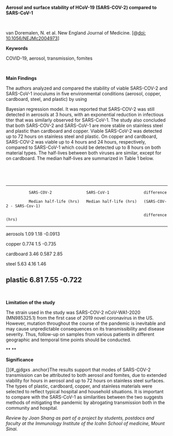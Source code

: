 **Aerosol and surface stability of HCoV-19 (SARS-COV-2) compared to
SARS-CoV-1**

 

van Doremalen, N. et al. New England Journal of Medicine. \[@[doi:
10.1056/NEJMc2004973](about:blank)\]

**Keywords**

COVID-19, aerosol, transmission, fomites

 

**Main Findings**

The authors analyzed and compared the stability of viable SARS-COV-2 and
SARS-CoV-1 inoculums in five environmental conditions (aerosol, copper,
cardboard, steel, and plastic) by using

Bayesian regression model. It was reported that SARS-COV-2 was still
detected in aerosols at 3 hours, with an exponential reduction in
infectious titer that was similarly observed for SARS-CoV-1. The study
also concluded that both SARS-COV-2 and SARS-CoV-1 are more stable on
stainless steel and plastic than cardboard and copper. Viable SARS-CoV-2
was detected up to 72 hours on stainless steel and plastic. On copper
and cardboard, SARS-COV-2 was viable up to 4 hours and 24 hours,
respectively, compared to SARS-CoV-1 which could be detected up to 8
hours on both material types. The half-lives between both viruses are
similar, except for on cardboard. The median half-lives are summarized
in Table 1 below.

 

 

  -----------------------------------------------------------------------------------------
              SARS-COV-2               SARS-CoV-1               difference
                                                                
              Median half-life (hrs)   Median half-life (hrs)   (SARS-COV-2 - SARS-Cov-1)
                                                                
                                                                difference (hrs)
  ----------- ------------------------ ------------------------ ---------------------------
  aerosols    1.09                     1.18                     -0.0913

  copper      0.774                    1.5                      -0.735

  cardboard   3.46                     0.587                    2.85

  steel       5.63                     4.16                     1.46

  plastic     6.81                     7.55                     -0.722
  -----------------------------------------------------------------------------------------

 

**Limitation of the study**

The strain used in the study was SARS-COV-2 nCoV-WA1-2020 (MN985325.1)
from the first case of 2019 novel coronavirus in the US. However,
mutation throughout the course of the pandemic is inevitable and may
cause unpredictable consequences on its transmissibility and disease
severity. Thus, follow-up on samples from various patients in different
geographic and temporal time points should be conducted.

** **

**Significance**

[]{#_gjdgxs .anchor}The results support that modes of SARS-COV-2
transmission can be attributed to both aerosol and fomites, due to
extended viability for hours in aerosol and up to 72 hours on stainless
steel surfaces. The types of plastic, cardboard, copper, and stainless
materials were selected to reflect typical hospital and household
situations. It is important to compare with the SARS-CoV-1 as
similarities between the two suggests methods of mitigating the pandemic
by abrogating transmission both in the community and hospital.

*Review by Joan Shang as part of a project by students, postdocs and
faculty at the Immunology Institute of the Icahn School of medicine,
Mount Sinai.*

